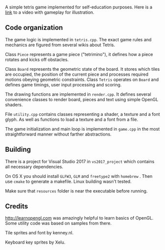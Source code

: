 A simple tetris game implemented for self-education purposes. Here is a [link](https://youtu.be/-8teaOoZdxA) to a video with gameplay for illustration.

Code organization
-----------------

The game logic is implemented in `tetris.cpp`. The exact game rules and mechanics are figured from several wikis about Tetris.

Class `Piece` represents a game piece ("tetrimino"), it defines how a piece rotates and kicks off obstacles. 

Class `Board` represents the geometric state of the board. It stores which tiles are occupied, the position of the current piece and processes required motions obeying geometric constraints. Class `Tetris` operates on `Board` and defines game timings, user input processing and scoring.

The drawing functions are implemented in `render.cpp`. It defines several convenience classes to render board, pieces and text using simple OpenGL shaders.

File `utility.cpp` contains classes representing a shader, a texture and a font glyph. As well as functions to load a texture and a font from a file.

The game initialization and main loop is implemented in `game.cpp` in the most straightforward manner without farther abstractions.

Building
--------
There is a project for Visual Studio 2017 in `vs2017_project` which contains all necessary dependencies. 

On OS X you should install `GLFW3`, `GLM` and `freetype2` with `homebrew` . Then use `cmake` to generate a makefile. Linux building wasn't tested.

Make sure that `resources` folder is near the executable before running.

Credits
-------

http://learnopengl.com was amazingly helpful to learn basics of OpenGL. Some utility code was based on samples from there.

Tile sprites and font by kenney.nl.

Keyboard key sprites by Xelu. 